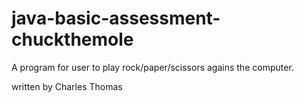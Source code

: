 # java-basic-assessment-chuckthemole

A program for user to play rock/paper/scissors agains the computer.

written by Charles Thomas
